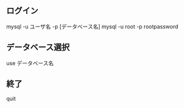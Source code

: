 ## ログイン
mysql -u ユーザ名 -p [データベース名]
mysql -u root -p rootpassword

## データベース選択
use データベース名

## 終了
quit